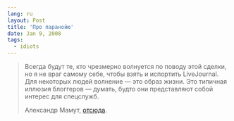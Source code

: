 ```yaml
---
lang: ru
layout: Post
title: 'Про паранойю'
date: Jan 9, 2008
tags:
  - idiots
---
```


> Всегда будут те, кто чрезмерно волнуется по поводу этой сделки, но я не враг самому себе, чтобы взять и испортить LiveJournal. Для некоторых людей волнение — это образ жизни. Это типичная иллюзия блоггеров — думать, будто они представляют собой интерес для спецслужб.
>
> Александр Мамут, [отсюда](http://www.rosbalt.ru/2008/01/06/445441.html).
